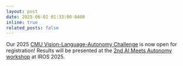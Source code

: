 ```yaml
---
layout: post
date: 2025-06-02 01:33:00-0400
inline: true
related_posts: false
---
```


Our 2025 [CMU Vision-Language-Autonomy Challenge](https://www.ai-meets-autonomy.com/cmu-vla-challenge) is now open for registration! Results will be presented at the [2nd AI Meets Autonomy workshop](https://www.ai-meets-autonomy.com/iros-workshop-2025-upcoming) at IROS 2025.
